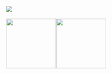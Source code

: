 
<h1 align="left"> <a href="https://fe8.cn/"> <img src="https://readme-typing-svg.herokuapp.com/?lines=console.log(%22Hello%2C%20World!%22);欢迎访问水滴前端!&center=true&size=27"> </a> </h1>

<div align="left" dir="auto">
 <img height="137px" src="https://camo.githubusercontent.com/7f5d14ae7517240c6fe9ccc7231e26bd798348ef8dbc9e8abd587dd6d0bbddc1/68747470733a2f2f6769746875622d726561646d652d73746174732e76657263656c2e6170702f6170693f757365726e616d653d73756e3032323553554e26686964655f7469746c653d7472756526686964655f626f726465723d747275652673686f775f69636f6e733d747275656c696e655f6865696768743d323126746578745f636f6c6f723d3030302669636f6e5f636f6c6f723d3030302662675f636f6c6f723d302c6561363136312c6666633634642c6666666334642c353266613561267468656d653d677261797768697465" data-canonical-src="https://github-readme-stats.vercel.app/api?username=sun0225SUN&amp;hide_title=true&amp;hide_border=true&amp;show_icons=trueline_height=21&amp;text_color=000&amp;icon_color=000&amp;bg_color=0,ea6161,ffc64d,fffc4d,52fa5a&amp;theme=graywhite" style="max-width: 100%;"><img height="137px" src="https://camo.githubusercontent.com/7899518bf8053bd16b7e29ce8ca164ac0f3f6fd8c9c51691ed2e7b695f3529f1/68747470733a2f2f6769746875622d726561646d652d73746174732e76657263656c2e6170702f6170692f746f702d6c616e67732f3f757365726e616d653d73756e3032323553554e26686964655f7469746c653d7472756526686964655f626f726465723d74727565266c61796f75743d636f6d70616374266c616e67735f636f756e743d3626746578745f636f6c6f723d3030302669636f6e5f636f6c6f723d6666662662675f636f6c6f723d302c3532666135612c3464666366662c633634646666267468656d653d677261797768697465" data-canonical-src="https://github-readme-stats.vercel.app/api/top-langs/?username=sun0225SUN&amp;hide_title=true&amp;hide_border=true&amp;layout=compact&amp;langs_count=6&amp;text_color=000&amp;icon_color=fff&amp;bg_color=0,52fa5a,4dfcff,c64dff&amp;theme=graywhite" style="max-width: 100%;">
</div>









